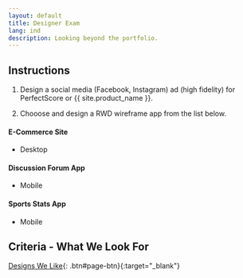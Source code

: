 ```yaml
---
layout: default
title: Designer Exam
lang: ind
description: Looking beyond the portfolio.
---
```


## Instructions

1. Design a social media (Facebook, Instagram) ad (high fidelity) for PerfectScore or {{ site.product_name }}.

2. Chooose and design a RWD wireframe app from the list below.

#### E-Commerce Site

- Desktop

#### Discussion Forum App

- Mobile

#### Sports Stats App

- Mobile

## Criteria - What We Look For

[Designs We Like](https://docs.google.com/spreadsheets/d/1JFrMD5X5O_09hYCWGpeODBHy0OnA1UkQUuejtB0m54w/edit?usp=sharing){: .btn#page-btn}{:target="\_blank"}
